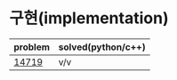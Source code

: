 # 구현(implementation)

|problem|solved(python/c++)|
|---|---|
|[14719](https://www.acmicpc.net/problem/14719)|v/v|
